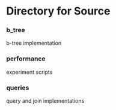 # Directory for Source
### b_tree
b-tree implementation
### performance
experiment scripts
### queries
query and join implementations
